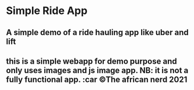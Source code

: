 # Simple Ride App

## A simple demo of a ride hauling app like uber and lift

## this is a simple webapp for demo purpose and only uses images and js image app. NB: it is not a fully functional app. :car ©The african nerd 2021


